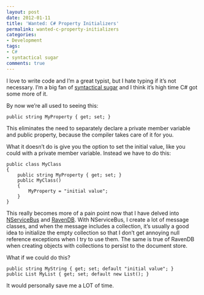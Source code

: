 ```yaml
---
layout: post
date: 2012-01-11
title: 'Wanted: C# Property Initializers'
permalink: wanted-c-property-initializers
categories:
- Development
tags:
- C#
- syntactical sugar
comments: true
---
```

I love to write code and I’m a great typist, but I hate typing if it’s not necessary. I’m a big fan of [syntactical sugar](http://en.wikipedia.org/wiki/Syntactic_sugar) and I think it’s high time C\# got some more of it.

By now we’re all used to seeing this:

    public string MyProperty { get; set; }

 This eliminates the need to separately declare a private member variable and public property, because the compiler takes care of it for you.

What it doesn’t do is give you the option to set the initial value, like you could with a private member variable. Instead we have to do this:

    public class MyClass
    {
        public string MyProperty { get; set; }
        public MyClass()
        {
            MyProperty = "initial value";
        }
    }

 This really becomes more of a pain point now that I have delved into [NServiceBus](http://www.nservicebus.com) and [RavenDB](http://www.ravendb.net/). With NServiceBus, I create a lot of message classes, and when the message includes a collection, it’s usually a good idea to initialize the empty collection so that I don’t get annoying null reference exceptions when I try to use them. The same is true of RavenDB when creating objects with collections to persist to the document store.

What if we could do this?

    public string MyString { get; set; default "initial value"; }
    public List MyList { get; set; default new List(); }

It would personally save me a LOT of time.
